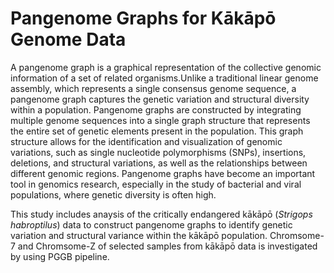 
# Pangenome Graphs for Kākāpō Genome Data

A pangenome graph is a graphical representation of the collective genomic information of a set of related organisms.Unlike a traditional linear genome assembly, which represents a single consensus genome sequence, a pangenome graph captures the genetic variation and structural diversity within a population.
Pangenome graphs are constructed by integrating multiple genome sequences into a single graph structure that represents the entire set of genetic elements present in the population. This graph structure allows for the identification and visualization of genomic variations, such as single nucleotide polymorphisms (SNPs), insertions, deletions, and structural variations, as well as the relationships between different genomic regions.
Pangenome graphs have become an important tool in genomics research, especially in the study of bacterial and viral populations, where genetic diversity is often high. 

This study includes anaysis of the critically endangered kākāpō (*Strigops habroptilus*) data to construct pangenome graphs to identify genetic variation and structural variance within the kākāpō population.  Chromsome-7 and Chromsome-Z of selected samples from kākāpō data is investigated by using PGGB pipeline.
